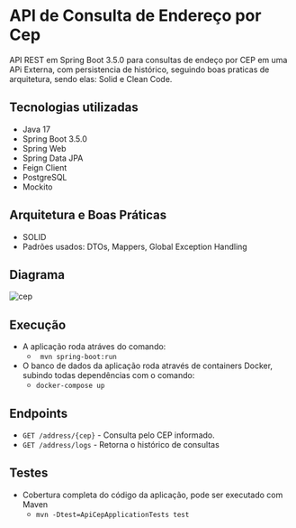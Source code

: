 # API de Consulta de Endereço por Cep

API REST em Spring Boot 3.5.0 para consultas de endeço por CEP em uma APi Externa, com persistencia de histórico, seguindo boas praticas de arquitetura, sendo elas: Solid e Clean Code.

## Tecnologias utilizadas

-  Java 17
-   Spring Boot 3.5.0
-   Spring Web
-   Spring Data JPA
-   Feign Client
-   PostgreSQL
-   Mockito

## Arquitetura e Boas Práticas

* SOLID
* Padrões usados: DTOs, Mappers, Global Exception Handling

## Diagrama

 
![cep](https://github.com/user-attachments/assets/07f4c0f8-7c3c-41da-aedf-0e657ca9ff3d)


## Execução

* A aplicação roda atráves do comando:
  * ` mvn spring-boot:run`
* O banco de dados da aplicação roda através de containers Docker, subindo todas dependências com o comando:
    * `docker-compose up`


## Endpoints

* `GET /address/{cep}` - Consulta pelo CEP informado.
* `GET /address/logs` - Retorna o histórico de consultas

## Testes

* Cobertura completa do código da aplicação, pode ser executado com Maven
    * `mvn -Dtest=ApiCepApplicationTests test`
